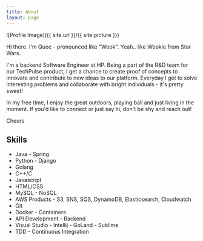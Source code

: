 ```yaml
---
title: About
layout: page
---
```

![Profile Image]({{ site.url }}/{{ site.picture }})

<p>Hi there. I'm Quoc - pronounced like "Wook". Yeah.. like Wookie from Star Wars.</p>

<p>I'm a backend Software Engineer at HP. Being a part of the R&D team for our TechPulse product, I get a chance to create proof of concepts to innovate and contribute to new ideas to our platform. Everyday I get to solve interesting problems and collaborate with bright individuals - it's pretty sweet!
</p>

<p>In my free time, I enjoy the great outdoors, playing ball and just living in the moment. If you'd like to connect or just say hi, don't be shy and reach out!
</p>

<p>Cheers
</p>

<h2>Skills</h2>

<ul class="skill-list">
	<li>Java - Spring</li>
	<li>Python - Django</li>
	<li>Golang</li>
	<li>C++/C</li>
	<li>Javascript</li>
	<li>HTML/CSS</li>
	<li>MySQL - NoSQL</li>
	<li>AWS Products - S3, SNS, SQS, DynamoDB, Elasticsearch, Cloudwatch</li>
	<li>Git</li>
	<li>Docker - Containers</li>
	<li>API Development - Backend</li>
	<li>Visual Studio - Intellij - GoLand - Sublime</li>
	<li>TDD - Continuous Integration</li>
</ul>

<!--
<h2>Projects</h2>

<ul>
	<li><a href="https://github.com/">Lorem Lorem</a></li>
	<li><a href="https://github.com/">Ipsum Dolor</a></li>
	<li><a href="https://github.com/">Dolor Lorem</a></li>
</ul>
-->
